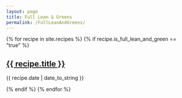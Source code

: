 ```yaml
---
layout: page
title: Full Lean & Greens
permalink: /FullLeanAndGreens/
---
```

{% for recipe in site.recipes %}
  {% if recipe.is_full_lean_and_green == "true" %}
    <h2>
      <a href="{{ recipe.url }}">
        {{ recipe.title }}
      </a>
    </h2>
    <p>{{ recipe.date | date_to_string }}</p>
  {% endif %}
{% endfor %}